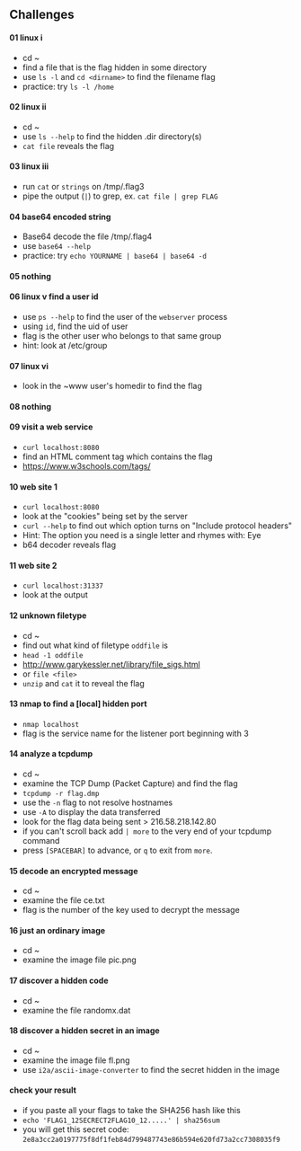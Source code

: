 
## Challenges

#### 01 linux i
* cd ~
* find a file that is the flag hidden in some directory
* use `ls -l` and `cd <dirname>` to find the filename flag
* practice: try `ls -l /home`

#### 02 linux ii
* cd ~
* use `ls --help` to find the hidden .dir directory(s)
* `cat file` reveals the flag

#### 03 linux iii
* run `cat` or `strings` on /tmp/.flag3
* pipe the output (`|`) to grep, ex. `cat file | grep FLAG`

#### 04 base64 encoded string
* Base64 decode the file /tmp/.flag4
* use `base64 --help`
* practice: try `echo YOURNAME | base64 | base64 -d`

#### 05 nothing

#### 06 linux v find a user id
* use `ps --help` to find the user of the `webserver` process
* using `id`, find the uid of user
* flag is the other user who belongs to that same group
* hint: look at /etc/group

#### 07 linux vi
* look in the ~www user's homedir to find the flag

#### 08 nothing

#### 09 visit a web service
* `curl localhost:8080`
* find an HTML comment tag which contains the flag
* https://www.w3schools.com/tags/

#### 10 web site 1
* `curl localhost:8080`
* look at the "cookies" being set by the server
* `curl --help` to find out which option turns on "Include protocol headers"
* Hint: The option you need is a single letter and rhymes with: Eye
* b64 decoder reveals flag

#### 11 web site 2
* `curl localhost:31337`
* look at the output

#### 12 unknown filetype
* cd ~
* find out what kind of filetype `oddfile` is
* `head -1 oddfile`
* http://www.garykessler.net/library/file_sigs.html
* or `file <file>`
* `unzip` and `cat` it to reveal the flag

#### 13 nmap to find a [local] hidden port
* `nmap localhost`
* flag is the service name for the listener port beginning with 3

#### 14 analyze a tcpdump
* cd ~
* examine the TCP Dump (Packet Capture) and find the flag
* `tcpdump -r flag.dmp`
* use the `-n` flag to not resolve hostnames
* use `-A` to display the data transferred
* look for the flag data being sent > 216.58.218.142.80
* if you can't scroll back add `| more` to the very end of your tcpdump command
* press `[SPACEBAR]` to advance, or `q` to exit from `more`.

#### 15 decode an encrypted message
* cd ~
* examine the file ce.txt
* flag is the number of the key used to decrypt the message

#### 16 just an ordinary image
* cd ~
* examine the image file pic.png

#### 17 discover a hidden code
* cd ~
* examine the file randomx.dat

#### 18 discover a hidden secret in an image
* cd ~
* examine the image file fl.png
* use `i2a/ascii-image-converter` to find the secret hidden in the image


#### check your result
* if you paste all your flags to take the SHA256 hash like this
* `echo 'FLAG1_12SECRECT2FLAG10_12.....' | sha256sum`
* you will get this secret code: `2e8a3cc2a0197775f8df1feb84d799487743e86b594e620fd73a2cc7308035f9`

